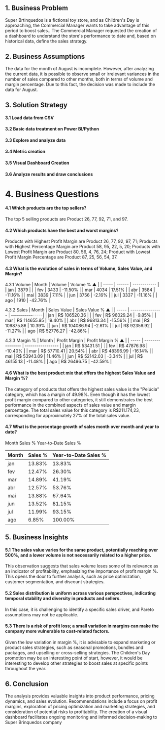 <h2>1. Business Problem</h2>
Super Brtinquedos is a fictional toy store, and as Children's Day is approaching, the Commercial Manager wants to take advantage of this period to boost sales..
The Commercial Manager requested the creation of a dashboard to understand the store's performance to date and, based on historical data, define the sales strategy.

<h2>2. Business Assumptions</h2>
The data for the month of August is incomplete. However, after analyzing the current data, it is possible to observe small or irrelevant variances in the number of sales compared to other months, both in terms of volume and margin percentage. Due to this fact, the decision was made to include the data for August.

<h2>3. Solution Strategy</h2>
<h4>3.1 Load data from CSV</h4>
<h4>3.2 Basic data treatment on Power BI/Python</h4>
<h4>3.3 Explore and analyze data</h4>
<h4>3.4 Metric creation</h4>
<h4>3.5 Visual Dashboard Creation</h4>
<h4>3.6 Analyze results and draw conclusions</h4>

<h1>4. Business Questions</h1>

<h4>4.1 Which products are the top sellers?</h4>
The top 5 selling products are Product 26, 77, 92, 71, and 97.

<h4>4.2 Which products have the best and worst margins?</h4>
Products with Highest Profit Margin are Product 26, 77, 92, 97, 71;
Products with Highest Percentage Margin are Product 58, 95, 22, 5, 20;
Products with Lowest Profit Margin are Product 80, 56, 4, 76, 24;
Product	with Lowest Profit Margin Percentage are Product 87, 25, 56, 54, 37.

<h4>4.3 What is the evolution of sales in terms of Volume, Sales Value, and Margin?</h4>

4.3.1 Volume
| Month | Volume | Volume % ▲   |
| ----- | ------ | ------------ |
| jan   | 3879   |              |
| fev   | 3433   | -11.50%   	|
| mar   | 4034   | 17.51%   	|
| abr   | 3584   | -11.16%  	|
| mai   | 3839   | 7.11%    	|
| jun   | 3756   | -2.16%   	|
| jul   | 3337   | -11.16%  	|
| ago   | 1910   | -42.76%  	|

4.3.2 Sales
| Month | Sales Value      | Sales Value % ▲ |
| ----- | ---------------- | ----------------|
| jan   | R$ 106520.36     |                 |
| fev   | R$ 96029.24      | -9.85%       	  |
| mar   | R$ 114655.95     | 19.40%       	  |
| abr   | R$ 96813.34      | -15.56%      	  |
| mai   | R$ 106875.86     | 10.39%       	  |
| jun   | R$ 104086.94     | -2.61%       	  |
| jul   | R$ 92356.92      | -11.27%      	  |
| ago   | R$ 52776.27      | -42.86%      	  |

4.3.3 Margin %
| Month | Profit Margin    | Profit Margin % ▲ |
| ----- | ---------------- | ----------------- |
| jan   | R$ 53431.51      |                   |
| fev   | R$ 47876.98      | -10.40%           |
| mar   | R$ 57710.41      | 20.54%            |
| abr   | R$ 48396.99      | -16.14%           |
| mai   | R$ 53943.09      | 11.46%            |
| jun   | R$ 52142.03      | -3.34%            |
| jul   | R$ 46155.13      | -11.48%           |
| ago   | R$ 26496.75      | -42.59%           |

<h4>4.6 What is the best product mix that offers the highest Sales Value and Margin %?</h4>
The category of products that offers the highest sales value is the "Pelúcia" category, which has a margin of 49.98%. Even though it has the lowest profit margin compared to other categories, it still demonstrates the best performance in the combined aspects of sales value and margin percentage. The total sales value for this category is R$211.174,23, corresponding for approximately 27% of the total sales value.

<h4>4.7 What is the percentage growth of sales month over month and year to date?</h4>

Month	Sales %	Year-to-Date Sales %

 | Month | Sales %  | Year-to-Date Sales % |
 | ----- | -------- | -------------------- |
 | jan   | 13.83%   | 13.83%               |
 | fev   | 12.47%   | 26.30%               |
 | mar   | 14.89%   | 41.19%               |
 | abr   | 12.57%   | 53.76%               |
 | mai   | 13.88%   | 67.64%               |
 | jun   | 13.52%   | 81.15%               |
 | jul   | 11.99%   | 93.15%               |
 | ago   | 6.85%    | 100.00%              |

<h2>5. Business Insights</h2>

<h4>5.1 The sales value varies for the same product, potentially reaching over 500%, and a lower volume is not necessarily related to a higher price.</h4>
This observation suggests that sales volume loses some of its relevance as an indicator of profitability, emphasizing the importance of profit margin %. This opens the door to further analysis, such as price optimization, customer segmentation, and discount strategies.

<h4>5.2 Sales distribution is uniform across various perspectives, indicating temporal stability and diversity in products and sellers.</h4>
In this case, it is challenging to identify a specific sales driver, and Pareto assumptions may not be applicable.

<h4>5.3 There is a risk of profit loss; a small variation in margins can make the company more vulnerable to cost-related factors.</h4>
Given the low variation in margin %, it is advisable to expand marketing or product sales strategies, such as seasonal promotions, bundles and packages, and upselling or cross-selling strategies. The Children's Day promotion may be an interesting point of start, however, it would be interesting to develop other strategies to boost sales at specific points throughout the year.

<h2>6. Conclusion</h2>
The analysis provides valuable insights into product performance, pricing dynamics, and sales evolution. Recommendations include a focus on profit margins, exploration of pricing optimization and marketing strategies, and consideration of potential risks to profitability. The creation of a visual dashboard facilitates ongoing monitoring and informed decision-making to Super Brinquedos company
